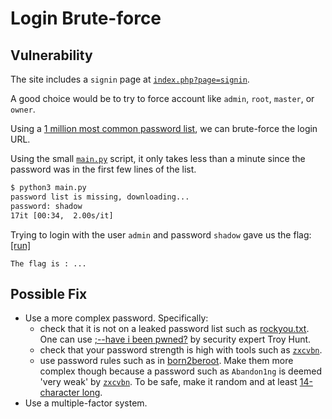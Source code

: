 # Login Brute-force

## Vulnerability

The site includes a `signin` page at [`index.php?page=signin`](http://darkly/?page=signin).

A good choice would be to try to force account like `admin`, `root`, `master`, or `owner`.

Using a [1 million most common password list](https://github.com/danielmiessler/SecLists/blob/master/Passwords/Common-Credentials/10-million-password-list-top-10000.txt), we can brute-force the login URL.

Using the small [`main.py`](./main.py) script, it only takes less than a minute since the password was in the first few lines of the list.
```bash
$ python3 main.py
password list is missing, downloading...
password: shadow       
17it [00:34,  2.00s/it]
```

Trying to login with the user `admin` and password `shadow` gave us the flag: [[run]](http://darkly/?page=signin&username=admin&password=shadow&Login=Login#)
```
The flag is : ... 
```

## Possible Fix

- Use a more complex password. Specifically:
  * check that it is not on a leaked password list such as [rockyou.txt](https://www.kaggle.com/datasets/wjburns/common-password-list-rockyoutxthuu). One can use [;--have i been pwned?](https://haveibeenpwned.com/Passwords) by security expert Troy Hunt.
  * check that your password strength is high with tools such as [`zxcvbn`](https://dropbox.tech/security/zxcvbn-realistic-password-strength-estimation).
  * use password rules such as in [born2beroot](https://cdn.intra.42.fr/pdf/pdf/57308/en.subject.pdf).
  Make them more complex though because a password such as `Abandon1ng` is deemed 'very weak' by [`zxcvbn`](https://dropbox.tech/security/zxcvbn-realistic-password-strength-estimation).
  To be safe, make it random and at least [14-character long](https://images.ctfassets.net/7rncvj1f8mw7/6dWQBFgA3yRnkhF3QoK0Bt/3b48cc7fad6eb90f86c8de5d092bbc22/pw-strength-test-chart.png?w=1117&h=1200).
- Use a multiple-factor system.
